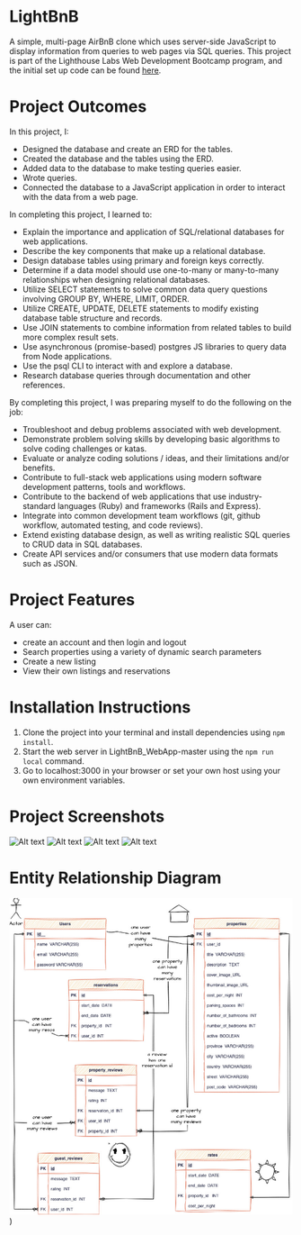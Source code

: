 # LightBnB
A simple, multi-page AirBnB clone which uses server-side JavaScript to display information from queries to web pages via SQL queries. This project is part of the Lighthouse Labs Web Development Bootcamp program, and the initial set up code can be found [here](https://github.com/lighthouse-labs/LightBnB_WebApp). 

# Project Outcomes

In this project, I:

- Designed the database and create an ERD for the tables.
- Created the database and the tables using the ERD.
- Added data to the database to make testing queries easier.
- Wrote queries.
- Connected the database to a JavaScript application in order to interact with the data from a web page.

In completing this project, I learned to:

- Explain the importance and application of SQL/relational databases for web applications.
- Describe the key components that make up a relational database.
- Design database tables using primary and foreign keys correctly.
- Determine if a data model should use one-to-many or many-to-many relationships when designing relational databases.
- Utilize SELECT statements to solve common data query questions involving GROUP BY, WHERE, LIMIT, ORDER.
- Utilize CREATE, UPDATE, DELETE statements to modify existing database table structure and records.
- Use JOIN statements to combine information from related tables to build more complex result sets.
- Use asynchronous (promise-based) postgres JS libraries to query data from Node applications.
- Use the psql CLI to interact with and explore a database.
- Research database queries through documentation and other references.

By completing this project, I was preparing myself to do the following on the job:

- Troubleshoot and debug problems associated with web development.
- Demonstrate problem solving skills by developing basic algorithms to solve coding challenges or katas.
- Evaluate or analyze coding solutions / ideas, and their limitations and/or benefits.
- Contribute to full-stack web applications using modern software development patterns, tools and workflows.
- Contribute to the backend of web applications that use industry-standard languages (Ruby) and frameworks (Rails and Express).
- Integrate into common development team workflows (git, github workflow, automated testing, and code reviews).
- Extend existing database design, as well as writing realistic SQL queries to CRUD data in SQL databases.
- Create API services and/or consumers that use modern data formats such as JSON.

# Project Features

A user can: 
- create an account and then login and logout
- Search properties using a variety of dynamic search parameters
- Create a new listing
- View their own listings and reservations

# Installation Instructions

1. Clone the project into your terminal and install dependencies using `npm install`. 
2. Start the web server in LightBnB_WebApp-master using the `npm run local` command. 
3. Go to localhost:3000 in your browser or set your own host using your own environment variables. 

# Project Screenshots 

![Alt text](/relative/path/to/img.jpg?raw=true "Optional Title")
![Alt text](/relative/path/to/img.jpg?raw=true "Optional Title")
![Alt text](/relative/path/to/img.jpg?raw=true "Optional Title")
![Alt text](/relative/path/to/img.jpg?raw=true "Optional Title")

# Entity Relationship Diagram 

![ERD](https://raw.githubusercontent.com/karilyn/LightBnB/b3cda154cd856d73302b7a98f1f487fb62964203/docs/lightBnB.jpg))
